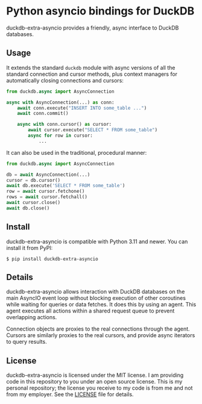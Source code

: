 # Python asyncio bindings for DuckDB

duckdb-extra-asyncio provides a friendly, async interface to DuckDB databases.

## Usage

It extends the standard `duckdb` module with async versions of all the standard connection and cursor methods, 
plus context managers for automatically closing connections and cursors:

``` python
from duckdb.async import AsyncConnection

async with AsyncConnection(...) as conn:
    await conn.execute("INSERT INTO some_table ...")
    await conn.commit()

    async with conn.cursor() as cursor:
        await cursor.execute("SELECT * FROM some_table")
        async for row in cursor:
            ...
```

It can also be used in the traditional, procedural manner:

``` python
from duckdb.async import AsyncConnection

db = await AsyncConnection(...)
cursor = db.cursor()
await db.execute('SELECT * FROM some_table')
row = await cursor.fetchone()
rows = await cursor.fetchall()
await cursor.close()
await db.close()
```

## Install

duckdb-extra-asyncio is compatible with Python 3.11 and newer. You can install it from PyPI:

``` console
$ pip install duckdb-extra-asyncio
```

## Details

duckdb-extra-asyncio allows interaction with DuckDB databases on the main AsyncIO event loop without blocking execution of other coroutines while waiting for queries or data fetches. 
It does this by using an agent. This agent executes all actions within a shared request queue to prevent overlapping actions.

Connection objects are proxies to the real connections through the agent.
Cursors are similarly proxies to the real cursors, and provide async iterators to query results.

## License

duckdb-extra-asyncio is licensed under the MIT license. 
I am providing code in this repository to you under an open source license. 
This is my personal repository; the license you receive to my code is from me and not from my employer. 
See the [LICENSE](https://github.com/cnfairydream/duckdb-extra-asyncio/blob/main/LICENSE) file for details.
